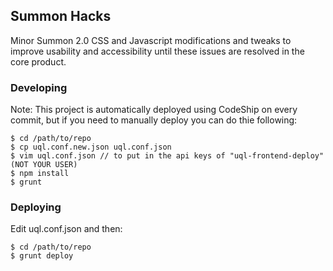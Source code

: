 ## Summon Hacks

Minor Summon 2.0 CSS and Javascript modifications and tweaks to improve usability and accessibility until these issues are resolved in the core product.

### Developing

Note: This project is automatically deployed using CodeShip on every commit, but if you need to manually deploy you can do thie following:

    $ cd /path/to/repo
    $ cp uql.conf.new.json uql.conf.json
    $ vim uql.conf.json // to put in the api keys of "uql-frontend-deploy" (NOT YOUR USER)
    $ npm install
    $ grunt

### Deploying

Edit uql.conf.json and then:

    $ cd /path/to/repo
    $ grunt deploy
